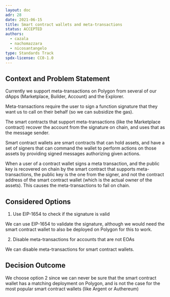 ```yaml
---
layout: doc
adr: 28
date: 2021-06-15
title: Smart contract wallets and meta-transactions
status: ACCEPTED
authors:
  - cazala
  - nachomazzara
  - nicosantangelo
type: Standards Track
spdx-license: CC0-1.0
---
```


## Context and Problem Statement

Currently we support meta-transactions on Polygon from several of our dApps (Marketplace, Builder, Account) and the Explorer.

Meta-transactions require the user to sign a function signature that they want us to call on their behalf (so we can subsidize the gas).

The smart contracts that support meta-transactions (like the Marketplace contract) recover the account from the signature on chain, and uses that as the message sender.

Smart contract wallets are smart contracts that can hold assets, and have a set of signers that can command the wallet to perform actions on those assets by providing signed messages authorizing given actions.

When a user of a contract wallet signs a meta transaction, and the public key is recovered on chain by the smart contract that supports meta-transactions, the public key is the one from the signer, and not the contract address of the smart contract wallet (which is the actual owner of the assets). This causes the meta-transactions to fail on chain.

## Considered Options

1. Use EIP-1654 to check if the signature is valid

We can use EIP-1654 to validate the signature, although we would need the smart contract wallet to also be deployed on Polygon for this to work.

2. Disable meta-transactions for accounts that are not EOAs

We can disable meta-transactions for smart contract wallets.

## Decision Outcome

We choose option 2 since we can never be sure that the smart contract wallet has a matching deployment on Polygon, and is not the case for the most popular smart contract wallets (like Argent or Authereum)
